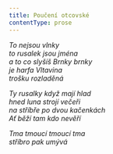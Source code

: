 ```yaml
---
title: Poučení otcovské
contentType: prose
---
```


_To nejsou vlnky  
to rusalek jsou jména  
a to co slyšíš Brnky brnky  
je harfa Vltavina  
trošku rozladěná_

  

_Ty rusalky když mají hlad  
hned luna strojí večeři  
na stříbře po dvou kačenkách  
Ať běží tam kdo nevěří_

  

_Tma tmoucí tmoucí tma  
stříbro pak umývá_
